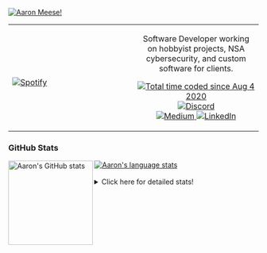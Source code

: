 [![Aaron Meese!](https://user-images.githubusercontent.com/17814535/88975338-a2aabf00-d27f-11ea-963f-8a19608716b4.png)](https://github.com/ajmeese7/readme-ascii "README ASCII")

<!-- Modified from project here: https://github.com/novatorem/novatorem -->
<table width="100%"> 
  <tr>
  <td width="50%">
      
&nbsp; <br> [![Spotify](https://ajmeese7.vercel.app/api/spotify)](https://open.spotify.com/user/ajmeese)

  </td>
  <td width="50%">
    <p align="center">
    Software Developer working on hobbyist projects, NSA cybersecurity, and custom software for clients.
    </p>
    <p align="center">
      <a href="https://wakatime.com/@f726891d-3b02-46cd-9b60-e8c59f9e2b14">
        <img src="https://wakatime.com/badge/user/f726891d-3b02-46cd-9b60-e8c59f9e2b14.svg" alt="Total time coded since Aug 4 2020" title="WakaTime" />
      </a>
      <a href="http://link.aaronmeese.com/discord">
        <img src="https://img.shields.io/badge/discord-ajmeese7%234835-369?style=flat-square&logo=discord&logoColor=white&color=purple" alt="Discord" title="Discord">
      </a>
      <br />
      <a href="https://link.aaronmeese.com/medium">
        <img src="https://img.shields.io/badge/medium-ajmeese7-1DB954?style=flat-square&logo=medium&logoColor=white" alt="Medium" title="Medium">
      </a>
      <a href="https://link.aaronmeese.com/linkedin">
        <img src="https://img.shields.io/badge/linkedIn-aaronmeese-1DB954?style=flat-square&logo=linkedin&logoColor=white&color=blue" alt="LinkedIn" title="LinkedIn">
      </a>
    </p>
  </td>

</table>

[//]: <> (The `&nbsp;` is to have Aphelion take up more space)

### GitHub Stats ###

<a href="https://profile-summary-for-github.com/user/ajmeese7">
  <img align="left" height="170px" src="https://github-readme-stats.vercel.app/api?username=ajmeese7&show_icons=true&line_height=27&count_private=true" alt="Aaron's GitHub stats"/>
  <img src="https://github-readme-stats.vercel.app/api/top-langs/?username=ajmeese7&hide_langs_below=5&layout=compact" alt="Aaron's language stats"/>
</a>

<br />
<br />
<details>
<summary>Click here for detailed stats!</summary>

### :zap: Recent Activity
<!--START_SECTION:activity-->
1. ❗️ Closed issue [#107](https://github.com/meeseOS/meeseOS/issues/107) in [meeseOS/meeseOS](https://github.com/meeseOS/meeseOS)
2. 💪 Opened PR [#113](https://github.com/meeseOS/meeseOS/pull/113) in [meeseOS/meeseOS](https://github.com/meeseOS/meeseOS)
3. ❗️ Closed issue [#103](https://github.com/meeseOS/meeseOS/issues/103) in [meeseOS/meeseOS](https://github.com/meeseOS/meeseOS)
4. 🎉 Merged PR [#112](https://github.com/meeseOS/meeseOS/pull/112) in [meeseOS/meeseOS](https://github.com/meeseOS/meeseOS)
5. 💪 Opened PR [#112](https://github.com/meeseOS/meeseOS/pull/112) in [meeseOS/meeseOS](https://github.com/meeseOS/meeseOS)
<!--END_SECTION:activity-->

### 🧐 Waka Stats
<!--START_SECTION:waka-->
![Code Time](http://img.shields.io/badge/Code%20Time-1%2C265%20hrs%2024%20mins-blue)

**🐱 My GitHub Data** 

> 🏆 1,138 Contributions in the Year 2022
 > 
> 📦 197.9 kB Used in GitHub's Storage 
 > 
> 💼 Opted to Hire
 > 
> 📜 83 Public Repositories 
 > 
> 🔑 30 Private Repositories  
 > 
**I'm an Early 🐤** 

```text
🌞 Morning    139 commits    █████░░░░░░░░░░░░░░░░░░░░   20.62% 
🌆 Daytime    242 commits    █████████░░░░░░░░░░░░░░░░   35.91% 
🌃 Evening    289 commits    ██████████░░░░░░░░░░░░░░░   42.88% 
🌙 Night      4 commits      ░░░░░░░░░░░░░░░░░░░░░░░░░   0.59%

```
📅 **I'm Most Productive on Tuesday** 

```text
Monday       98 commits     ███░░░░░░░░░░░░░░░░░░░░░░   14.54% 
Tuesday      119 commits    ████░░░░░░░░░░░░░░░░░░░░░   17.66% 
Wednesday    73 commits     ██░░░░░░░░░░░░░░░░░░░░░░░   10.83% 
Thursday     94 commits     ███░░░░░░░░░░░░░░░░░░░░░░   13.95% 
Friday       60 commits     ██░░░░░░░░░░░░░░░░░░░░░░░   8.9% 
Saturday     114 commits    ████░░░░░░░░░░░░░░░░░░░░░   16.91% 
Sunday       116 commits    ████░░░░░░░░░░░░░░░░░░░░░   17.21%

```


📊 **This Week I Spent My Time On** 

```text
⌚︎ Time Zone: America/New_York

💬 Programming Languages: 
JavaScript               14 hrs 24 mins      ███████████████████░░░░░░   79.09% 
SCSS                     1 hr 15 mins        █░░░░░░░░░░░░░░░░░░░░░░░░   6.93% 
Other                    51 mins             █░░░░░░░░░░░░░░░░░░░░░░░░   4.73% 
JSON                     43 mins             █░░░░░░░░░░░░░░░░░░░░░░░░   3.94% 
Markdown                 37 mins             ░░░░░░░░░░░░░░░░░░░░░░░░░   3.44%

🐱‍💻 Projects: 
aaronmeese.com           15 hrs 51 mins      █████████████████████░░░░   87.08% 
snapchat-share           41 mins             █░░░░░░░░░░░░░░░░░░░░░░░░   3.77% 
osjs-client              30 mins             ░░░░░░░░░░░░░░░░░░░░░░░░░   2.83% 
osjs-dev-meta            23 mins             ░░░░░░░░░░░░░░░░░░░░░░░░░   2.14% 
stack_overflow           13 mins             ░░░░░░░░░░░░░░░░░░░░░░░░░   1.27%

```

**I Mostly Code in JavaScript** 

```text
JavaScript               32 repos            ████████████░░░░░░░░░░░░░   47.76% 
HTML                     9 repos             ███░░░░░░░░░░░░░░░░░░░░░░   13.43% 
Python                   6 repos             ██░░░░░░░░░░░░░░░░░░░░░░░   8.96% 
Java                     4 repos             █░░░░░░░░░░░░░░░░░░░░░░░░   5.97% 
CSS                      3 repos             █░░░░░░░░░░░░░░░░░░░░░░░░   4.48%

```



 Last Updated on 11/09/2022 08:03:37 UTC
<!--END_SECTION:waka-->
</details>
